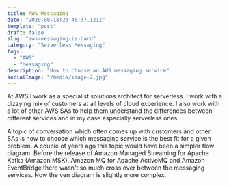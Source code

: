 ```yaml
---
title: AWS Messaging
date: "2020-08-18T23:46:37.121Z"
template: "post"
draft: false
slug: "aws-messaging-is-hard"
category: "Serverless Messaging"
tags:
  - "AWS"
  - "Messaging"
description: "How to choose an AWS messaging service"
socialImage: "/media/image-2.jpg"
---
```


At AWS I work as a specialist solutions architect for serverless. I work with a dizzying mix of customers at all levels 
of cloud experience. I also work with a lot of other AWS SAs to help them understand the differences between different 
services and in my case especially serverless ones.

A topic of conversation which often comes up with customers and other SAs is how to choose which messaging service is 
the best fit for a given problem. A couple of years ago this topic would have been a simpler flow diagram. Before the 
release of Amazon Managed Streaming for Apache Kafka (Amazon MSK), Amazon MQ for Apache ActiveMQ and Amazon EventBridge
there wasn't so much cross over between the messaging services. Now the ven diagram is slightly more complex.







